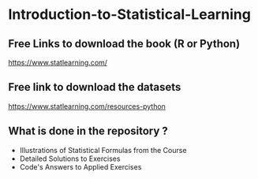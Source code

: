 # Introduction-to-Statistical-Learning

## Free Links to download the book (R or Python)
https://www.statlearning.com/

## Free link to download the datasets
https://www.statlearning.com/resources-python

## What is done in the repository ?
- Illustrations of Statistical Formulas from the Course
- Detailed Solutions to Exercises
- Code's Answers to Applied Exercises
